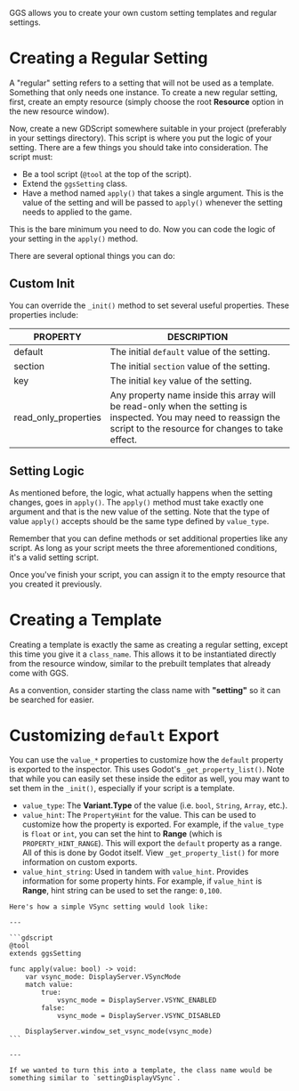 GGS allows you to create your own custom setting templates and regular settings.

# Creating a Regular Setting

A "regular" setting refers to a setting that will not be used as a template. Something that only needs one instance. To create a new regular setting, first, create an empty resource (simply choose the root **Resource** option in the new resource window).

Now, create a new GDScript somewhere suitable in your project (preferably in your settings directory). This script is where you put the logic of your setting. There are a few things you should take into consideration. The script must:

- Be a tool script (`@tool` at the top of the script).
- Extend the `ggsSetting` class.
- Have a method named `apply()` that takes a single argument. This is the value of the setting and will be passed to `apply()` whenever the setting needs to applied to the game.

This is the bare minimum you need to do. Now you can code the logic of your setting in the `apply()` method.

There are several optional things you can do:

## Custom Init

You can override the `_init()` method to set several useful properties. These properties include:

| PROPERTY             | DESCRIPTION                                                                          |
| -------------------- | ------------------------------------------------------------------------------------ |
| default              | The initial `default` value of the setting.                                          |
| section              | The initial `section` value of the setting.                                          |
| key                  | The initial `key` value of the setting.                                              |
| read_only_properties | Any property name inside this array will be read-only when the setting is inspected. You may need to reassign the script to the resource for changes to take effect. |

## Setting Logic

As mentioned before, the logic, what actually happens when the setting changes, goes in `apply()`. The `apply()` method must take exactly one argument and that is the new value of the setting. Note that the type of value `apply()` accepts should be the same type defined by `value_type`.

Remember that you can define methods or set additional properties like any script. As long as your script meets the three aforementioned conditions, it's a valid setting script.

Once you've finish your script, you can assign it to the empty resource that you created it previously.

# Creating a Template

Creating a template is exactly the same as creating a regular setting, except this time you give it a `class_name`. This allows it to be instantiated directly from the resource window, similar to the prebuilt templates that already come with GGS.

As a convention, consider starting the class name with **"setting"** so it can be searched for easier.

# Customizing `default` Export

You can use the `value_*` properties to customize how the `default` property is exported to the inspector. This uses Godot's `_get_property_list()`. Note that while you can easily set these inside the editor as well, you may want to set them in the `_init()`, especially if your script is a template.

- `value_type`: The **Variant.Type** of the value (i.e. `bool`, `String`, `Array`, etc.).
- `value_hint`: The `PropertyHint` for the value. This can be used to customize how the property is exported. For example, if the `value_type` is `float` or `int`, you can set the hint to **Range** (which is `PROPERTY_HINT_RANGE`). This will export the `default` property as a range. All of this is done by Godot itself. View `_get_property_list()` for more information on custom exports.
- `value_hint_string`: Used in tandem with `value_hint`. Provides information for some property hints. For example, if `value_hint` is **Range**, hint string can be used to set the range: `0,100`.

~~~admonish example
Here's how a simple VSync setting would look like:

---

```gdscript
@tool
extends ggsSetting

func apply(value: bool) -> void:
	var vsync_mode: DisplayServer.VSyncMode
	match value:
		true:
			vsync_mode = DisplayServer.VSYNC_ENABLED
		false:
			vsync_mode = DisplayServer.VSYNC_DISABLED

	DisplayServer.window_set_vsync_mode(vsync_mode)
```

---

If we wanted to turn this into a template, the class name would be something similar to `settingDisplayVSync`.
~~~
